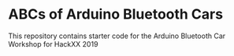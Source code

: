 # ABCs of Arduino Bluetooth Cars

This repository contains starter code for the Arduino Bluetooth Car Workshop for HackXX 2019
